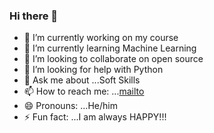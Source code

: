 ### Hi there 👋



- 🔭 I’m currently working on my course
- 🌱 I’m currently learning Machine Learning
- 👯 I’m looking to collaborate on open source
- 🤔 I’m looking for help with Python
- 💬 Ask me about ...Soft Skills
- 📫 How to reach me: ...[mailto](mailto:harsh.agarwal_cs19@gla.ac.in)
- 😄 Pronouns: ...He/him
- ⚡ Fun fact: ...I am always HAPPY!!!

